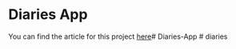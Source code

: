 # Diaries App

You can find the article for this project [here](https://www.smashingmagazine.com/2020/08/redux-real-world-application/)#   D i a r i e s - A p p  
 #   d i a r i e s  
 